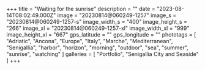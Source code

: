 +++
title = "Waiting for the sunrise"
description = ""
date = "2023-08-14T08:02:49.000Z"
image = "20230814@060249-1257"
image_s = "20230814@060249-1257-s"
image_width_s = "400"
image_height_s = "266"
image_xl = "20230814@060249-1257-xl"
image_width_xl = "999"
image_height_xl = "667"
gps_latitude = ""
gps_longitude = ""
phototags = [ "Adriatic", "Ancona", "Europe", "Italy", "Marche", "Mediterranean", "Senigallia", "harbor", "horizon", "morning", "outdoor", "sea", "summer", "sunrise", "watching" ]
galleries = [ "Portfolio", "Senigallia City and Seaside" ]
+++
